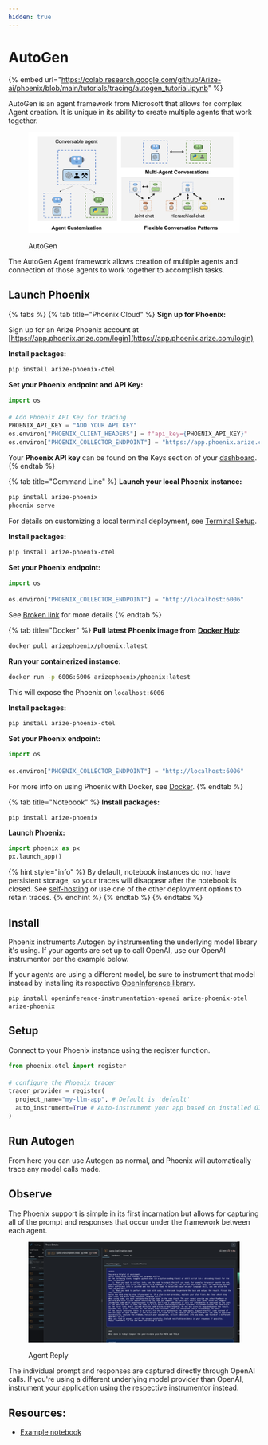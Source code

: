 ```yaml
---
hidden: true
---
```


# AutoGen

{% embed url="https://colab.research.google.com/github/Arize-ai/phoenix/blob/main/tutorials/tracing/autogen_tutorial.ipynb" %}

AutoGen is an agent framework from Microsoft that allows for complex Agent creation. It is unique in its ability to create multiple agents that work together.

<figure><img src="../../.gitbook/assets/autogen_agentchat.png" alt=""><figcaption><p>AutoGen</p></figcaption></figure>

The AutoGen Agent framework allows creation of multiple agents and connection of those agents to work together to accomplish tasks.

## Launch Phoenix

{% tabs %}
{% tab title="Phoenix Cloud" %}
**Sign up for Phoenix:**

Sign up for an Arize Phoenix account at [https://app.phoenix.arize.com/login](https://app.phoenix.arize.com/login)

**Install packages:**

```bash
pip install arize-phoenix-otel
```

**Set your Phoenix endpoint and API Key:**

```python
import os

# Add Phoenix API Key for tracing
PHOENIX_API_KEY = "ADD YOUR API KEY"
os.environ["PHOENIX_CLIENT_HEADERS"] = f"api_key={PHOENIX_API_KEY}"
os.environ["PHOENIX_COLLECTOR_ENDPOINT"] = "https://app.phoenix.arize.com"
```

Your **Phoenix API key** can be found on the Keys section of your [dashboard](https://app.phoenix.arize.com).
{% endtab %}

{% tab title="Command Line" %}
**Launch your local Phoenix instance:**

```bash
pip install arize-phoenix
phoenix serve
```

For details on customizing a local terminal deployment, see [Terminal Setup](https://docs.arize.com/phoenix/setup/environments#terminal).

**Install packages:**

```bash
pip install arize-phoenix-otel
```

**Set your Phoenix endpoint:**

```python
import os

os.environ["PHOENIX_COLLECTOR_ENDPOINT"] = "http://localhost:6006"
```

See [Broken link](broken-reference "mention") for more details
{% endtab %}

{% tab title="Docker" %}
**Pull latest Phoenix image from** [**Docker Hub**](https://hub.docker.com/r/arizephoenix/phoenix)**:**

```bash
docker pull arizephoenix/phoenix:latest
```

**Run your containerized instance:**

```bash
docker run -p 6006:6006 arizephoenix/phoenix:latest
```

This will expose the Phoenix on `localhost:6006`

**Install packages:**

```bash
pip install arize-phoenix-otel
```

**Set your Phoenix endpoint:**

```python
import os

os.environ["PHOENIX_COLLECTOR_ENDPOINT"] = "http://localhost:6006"
```

For more info on using Phoenix with Docker, see [Docker](https://docs.arize.com/phoenix/self-hosting/deployment-options/docker).
{% endtab %}

{% tab title="Notebook" %}
**Install packages:**

```bash
pip install arize-phoenix
```

**Launch Phoenix:**

```python
import phoenix as px
px.launch_app()
```

{% hint style="info" %}
By default, notebook instances do not have persistent storage, so your traces will disappear after the notebook is closed. See [self-hosting](https://docs.arize.com/phoenix/self-hosting) or use one of the other deployment options to retain traces.
{% endhint %}
{% endtab %}
{% endtabs %}

## Install

Phoenix instruments Autogen by instrumenting the underlying model library it's using. If your agents are set up to call OpenAI, use our OpenAI instrumentor per the example below.

If your agents are using a different model, be sure to instrument that model instead by installing its respective [OpenInference library](./).

```shell
pip install openinference-instrumentation-openai arize-phoenix-otel arize-phoenix
```

## Setup

Connect to your Phoenix instance using the register function.

```python
from phoenix.otel import register

# configure the Phoenix tracer
tracer_provider = register(
  project_name="my-llm-app", # Default is 'default'
  auto_instrument=True # Auto-instrument your app based on installed OI dependencies
)
```

## Run Autogen

From here you can use Autogen as normal, and Phoenix will automatically trace any model calls made.

## Observe

The Phoenix support is simple in its first incarnation but allows for capturing all of the prompt and responses that occur under the framework between each agent.

<figure><img src="../../.gitbook/assets/auto_gen_phoenix.png" alt=""><figcaption><p>Agent Reply</p></figcaption></figure>

The individual prompt and responses are captured directly through OpenAI calls. If you're using a different underlying model provider than OpenAI, instrument your application using the respective instrumentor instead.

## Resources:

* [Example notebook](https://github.com/Arize-ai/phoenix/blob/main/tutorials/tracing/autogen_tutorial.ipynb)

